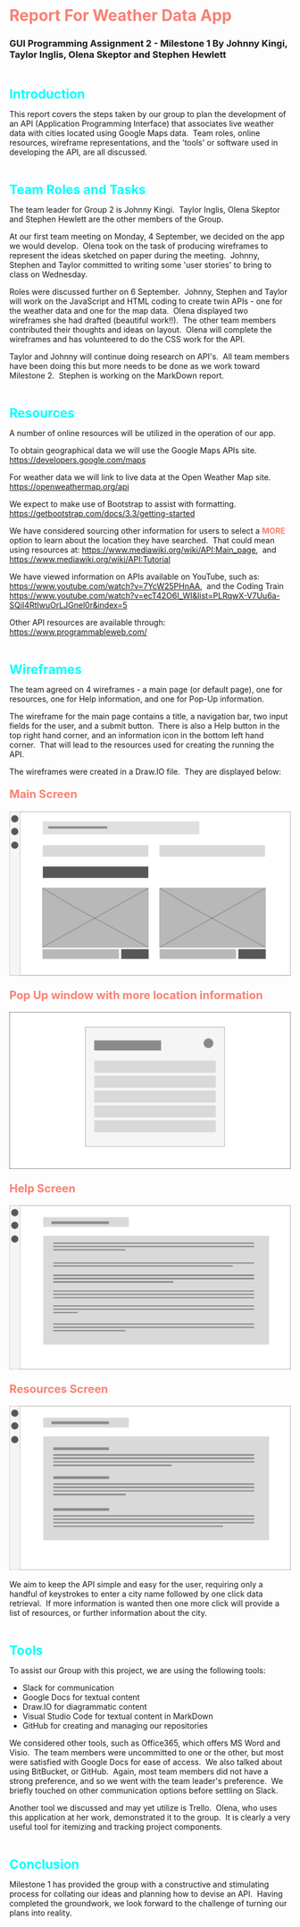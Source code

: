 # <span style="color:salmon"> Report For Weather Data App </span>
### GUI Programming Assignment 2 - Milestone 1 By Johnny Kingi, Taylor Inglis, Olena Skeptor and Stephen Hewlett
<br>

<span style="font-size:17pt; font-weight: bold; color:cyan"> Introduction </span>

This report covers the steps taken by our group to plan the development of an API (Application Programming Interface) that associates live weather data with cities located using Google Maps data. &nbsp;Team roles, online resources, wireframe representations, and the 'tools' or software used in developing the API, are all discussed.

<br>

<span style="font-size:17pt; font-weight: bold; color:cyan"> Team Roles and Tasks </span>

The team leader for Group 2 is Johnny Kingi. &nbsp;Taylor Inglis, Olena Skeptor and Stephen Hewlett are the other members of the Group.

At our first team meeting on Monday, 4 September, we decided on the app we would develop. &nbsp;Olena took on the task of producing wireframes to represent the ideas sketched on paper during the meeting. &nbsp;Johnny, Stephen and Taylor committed to writing some 'user stories' to bring to class on Wednesday.

Roles were discussed further on 6 September. &nbsp;Johnny, Stephen and Taylor will work on the JavaScript and HTML coding to create twin APIs - one for the weather data and one for the map data. &nbsp;Olena displayed two wireframes she had drafted (beautiful work!!). &nbsp;The other team members contributed their thoughts and ideas on layout. &nbsp;Olena will complete the wireframes and has volunteered to do the CSS work for the API.  

Taylor and Johnny will continue doing research on API's. &nbsp;All team members have been doing this but more needs to be done as we work toward Milestone 2. &nbsp;Stephen is working on the MarkDown report.

<br>

<span style="font-size:17pt; font-weight: bold; color:cyan"> Resources </span>

A number of online resources will be utilized in the operation of our app.

To obtain geographical data we will use the Google Maps APIs site. https://developers.google.com/maps

For weather data we will link to live data at the Open Weather Map site.
https://openweathermap.org/api

We expect to make use of Bootstrap to assist with formatting.
https://getbootstrap.com/docs/3.3/getting-started

We have considered sourcing other information for users to select a <span style="color:salmon"> __MORE__ </span> option to learn about the location they have searched. &nbsp;That could mean using resources at:
https://www.mediawiki.org/wiki/API:Main_page,
&nbsp;and
https://www.mediawiki.org/wiki/API:Tutorial

We have viewed information on APIs available on YouTube, such as:
https://www.youtube.com/watch?v=7YcW25PHnAA, &nbsp;and the Coding Train
https://www.youtube.com/watch?v=ecT42O6I_WI&list=PLRqwX-V7Uu6a-SQiI4RtIwuOrLJGnel0r&index=5

Other API resources are available through:
https://www.programmableweb.com/

<br>

<span style="font-size:17pt; font-weight: bold; color:cyan"> Wireframes </span>

The team agreed on 4 wireframes - a main page (or default page), one for resources, one for Help information, and one for Pop-Up information.

The wireframe for the main page contains a title, a navigation bar, two input fields for the user, and a submit button. &nbsp;There is also a Help button in the top right hand corner, and an information icon in the bottom left hand corner. &nbsp;That will lead to the resources used for creating the running the API.

The wireframes were created in a Draw.IO file. &nbsp;They are displayed below:

#### <span style="font-size:15pt; color:salmon"> Main Screen </span>
![Main screen](Wireframes/Main-Screen.png "Main/Home Screen")
#### <span style="font-size:15pt; color:salmon"> Pop Up window with more location information </span>
![More Details](Wireframes/More-Details-Screen.png "Pop Up Window for More Weather Details") 
#### <span style="font-size:15pt; color:salmon"> Help Screen </span>
![Help Screen](Wireframes/Help-Screen.png "Help Screen")
#### <span style="font-size:15pt; color:salmon"> Resources Screen </span>
![Resource Screen](Wireframes/Resource-Screen.png "Resouce Screen")

We aim to keep the API simple and easy  for the user, requiring only a handful of keystrokes to enter a city name followed by one click data retrieval. &nbsp;If more information is wanted then one more click will provide a list of resources, or further information about the city.

<br>

<span style="font-size:17pt; font-weight: bold; color:cyan"> Tools </span>

To assist our Group with this project, we are using the following tools:
* Slack for communication
* Google Docs for textual content
* Draw.IO for diagrammatic content
* Visual Studio Code for textual content in MarkDown
* GitHub for creating and managing our repositories

We considered other tools, such as Office365, which offers MS Word and Visio. &nbsp;The team members were uncommitted to one or the other, but most were satisfied with Google Docs for ease of access. &nbsp;We also talked about using BitBucket, or GitHub. &nbsp;Again, most team members did not have a strong preference, and so we went with the team leader's preference. &nbsp;We briefly touched on other communication options before settling on Slack.

Another tool we discussed and may yet utilize is Trello. &nbsp;Olena, who uses this application at her work, demonstrated it to the group. &nbsp;It is clearly a very useful tool for itemizing and tracking project components.

<br>

<span style="font-size:17pt; font-weight: bold; color:cyan"> Conclusion </span>

Milestone 1 has provided the group with a constructive and stimulating process for collating our ideas and planning how to devise an API. &nbsp;Having completed the groundwork, we look forward to the challenge of turning our plans into reality.